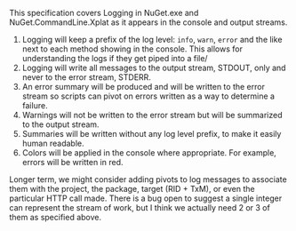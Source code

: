 This specification covers Logging in NuGet.exe and NuGet.CommandLine.Xplat as it appears in the console and output streams.

1. Logging will keep a prefix of the log level: `info`, `warn`, `error` and the like next to each method showing in the console. This allows for understanding the logs if they get piped into a file/
1. Logging will write all messages to the output stream, STDOUT, only and never to the error stream, STDERR.
1. An error summary will be produced and will be written to the error stream so scripts can pivot on errors written as a way to determine a failure.
1. Warnings will not be written to the error stream but will be summarized to the output stream.
1. Summaries will be written without any log level prefix, to make it easily human readable.
1. Colors will be applied in the console where appropriate. For example, errors will be written in red.

Longer term, we might consider adding pivots to log messages to associate them with the project, the package, target (RID + TxM), or even the particular HTTP call made. There is a bug open to suggest a single integer can represent the stream of work, but I think we actually need 2 or 3 of them as specified above.